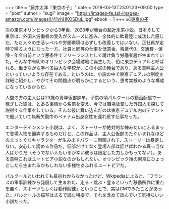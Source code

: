 +++
title = "藤井太洋『東京の子』"
date = 2019-03-13T23:01:23+09:00
type = "post"
author = "sugi"
image = "https://images-fe.ssl-images-amazon.com/images/I/41vhHKOSDuL.jpg"
ebook = 1
+++
<a href="http://www.amazon.co.jp/exec/obidos/ASIN/404105267X/chezsugi-22/ref=nosim/" name="amazletlink" target="_blank"><img src="https://images-fe.ssl-images-amazon.com/images/I/41vhHKOSDuL.jpg" alt="東京の子" class="alignleft" /></a>

次の東京オリンピックから3年後、2023年が舞台の超近未来小説。日本そして東京は、外国人労働者の受入がスムーズに進み、全体的に軟着陸に成功した感じだ。ただ人々の生活レベルや労働環境は必ずしも改善してはいない。正社員が定時で帰るようになった一方、社員と同等の仕事を低賃金、残業代0、交通費・保険・年金自前という悪条件でフリーランスとして請け負う労働者層が生まれていた。そんな中有明のオリンピック会場跡地に誕生した、俗に東京デュアルと呼ばれる、働きながら学べる巨大な学校が、この小説の舞台であり、ある意味主人公といっていいような存在である。というのは、小説の中で東京デュアルの制度を詳細に紹介し、やがてその問題点が明らかにするという、思考実験のような構成になっているからだ。

人間の方の主人公は23歳の青年仮部諫牟。子供の頃パルクールの動画配信で一稼ぎした彼は、とある事情から名前を変え、今では職場放棄した外国人を探して説得する仕事をしている。そんな彼に舞い込んだのは東京デュアル内のテナントで働いていて無断欠勤中のベトナム出身女性を連れ戻す仕事だった。

エンターテインメント小説は、よく、ストーリーが絶対的な神みたいにふるまって登場人物を翻弄するものだけど、この作品は、主人公仮部のたぐいまれなほどのまっすぐなキャラクターが生み出すパワーに制御されて、ストーリーは暴走しない。安心して読める作品だ。仮部だけでなく登場人部は話せばわかる真っ当な人ばかりだ（そうでない人もいるが幸い彼らは限定した力しかもってない）。ある意味これはユートピア小説なのかもしれない。オリンピック後の東京にひょっとしたら生まれるかもしれない多様性あふれるユートピアだ。

パルクールといわれても最初わからなかったけど、Wkipediaによると、「フランスの軍事訓練から発展して生まれた、走る・跳ぶ・登るといった移動所作に重点を置く、スポーツもしくは動作鍛錬」ということで、実はCMでみたことがあった。パルクールの描写はまるで読む特撮で、それを含めて読んでいて気持ちいい小説だった。